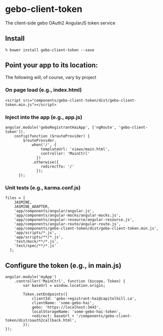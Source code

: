 gebo-client-token
=================

The client-side gebo OAuth2 AngularJS token service

## Install

```
% bower install gebo-client-token --save
```

## Point your app to its location:

The following will, of course, vary by project

### On page load (e.g., index.html)

```
<script src="components/gebo-client-token/dist/gebo-client-token.min.js"></script>
```

### Inject into the app (e.g., app.js)

```
angular.module('geboRegistrantHaiApp', ['ngRoute', 'gebo-client-token']).
    config(function ($routeProvider) {
        $routeProvider.
            when('/', {
                templateUrl: 'views/main.html',
                controller: 'MainCtrl'
              })
            .otherwise({
                redirectTo: '/'
              });
      });
```

### Unit tests (e.g., karma.conf.js)

```
files = [
    JASMINE,
    JASMINE_ADAPTER,
    'app/components/angular/angular.js',
    'app/components/angular-mocks/angular-mocks.js',
    'app/components/angular-resource/angular-resource.js',
    'app/components/angular-route/angular-route.js',
    'app/components/gebo-client-token/dist/gebo-client-token.min.js',
    'app/scripts/*.js',
    'app/scripts/**/*.js',
    'test/mock/**/*.js',
    'test/spec/**/*.js'
  ];
```
                                                                    
## Configure the token (e.g., in main.js)

```
angular.module('myApp')
    .controller('MainCtrl', function ($scope, Token) { 
        var baseUrl = window.location.origin;
                
        Token.setEndpoints({
            clientId: 'gebo-registrant-hai@capitolhill.ca',
            clientName: 'some-gebo-hai',
            gebo: 'https://localhost:3443', 
            localStorageName: 'some-gebo-hai-token',
            redirect: baseUrl + '/components/gebo-client-token/dist/oauth2callback.html',
        }); 
}); 

```

